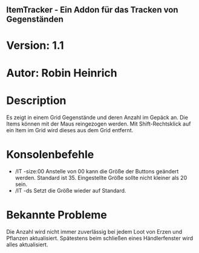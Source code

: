 ## ItemTracker - Ein Addon für das Tracken von Gegenständen
# Version: 1.1
# Autor: Robin Heinrich

# Description
Es zeigt in einem Grid Gegenstände und deren Anzahl im Gepäck an. Die Items können mit der Maus reingezogen werden. Mit Shift-Rechtsklick auf ein Item im Grid wird dieses aus dem Grid entfernt.

# Konsolenbefehle
* /IT -size:00
Anstelle von 00 kann die Größe der Buttons geändert werden. Standard ist 35. Eingestellte Größe sollte nicht kleiner als 20 sein.
* /IT -ds
Setzt die Größe wieder auf Standard.

# Bekannte Probleme
Die Anzahl wird nicht immer zuverlässig bei jedem Loot von Erzen und Pflanzen aktualisiert. Spätestens beim schließen eines Händlerfenster wird alles aktualisiert.